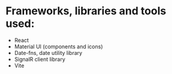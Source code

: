 # Frameworks, libraries and tools used:

- React
- Material UI (components and icons)
- Date-fns, date utility library
- SignalR client library
- Vite
